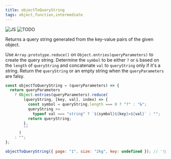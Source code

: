 ```yaml
---
title: objectToQueryString
tags: object,function,intermediate
---
```


![JS](https://img.shields.io/badge/supports-javascript-yellow.svg?style=flat-square)
![TODO](https://img.shields.io/badge///TODO-blue.svg?style=flat-square)

Returns a query string generated from the key-value pairs of the given object.

Use `Array.prototype.reduce()` on `Object.entries(queryParameters)` to create the query string.
Determine the `symbol` to be either `?` or `&` based on the `length` of `queryString` and concatenate `val` to `queryString` only if it's a string.
Return the `queryString` or an empty string when the `queryParameters` are falsy.

```js
const objectToQueryString = (queryParameters) => {
  return queryParameters
    ? Object.entries(queryParameters).reduce(
        (queryString, [key, val], index) => {
          const symbol = queryString.length === 0 ? "?" : "&";
          queryString +=
            typeof val === "string" ? `${symbol}${key}=${val}` : "";
          return queryString;
        },
        ""
      )
    : "";
};
```

```js
objectToQueryString({ page: "1", size: "2kg", key: undefined }); // '?page=1&size=2kg'
```
